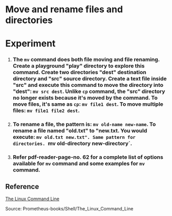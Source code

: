 # **Move and rename files and directories**

# **Experiment**

1. ### The `mv` command does both file moving and file renaming. Create a playground "play" directory to explore this command. Create two directories "dest" destination directory and "src" source directory. Create a text file inside "src" and execute this command to move the directory into "dest": `mv src dest`. Unlike `cp` command, the "src" directory no longer exists because it's moved by the command. To move files, it's same as `cp`: `mv file1 dest`. To move multiple files: `mv file1 file2 dest`.

2. ### To rename a file, the pattern is: `mv old-name new-name`. To rename a file named "old.txt" to "new.txt. You would execute: `mv old.txt new.txt". Same pattern for directories. `mv old-directory new-directory`. 

3. ### Refer pdf-reader-page-no. 62 for a complete list of **options** available for `mv` command and some examples for `mv` command. 

## **Reference**

[The Linux Command Line]()

Source: Prometheus-books/Shell/The_Linux_Command_Line
